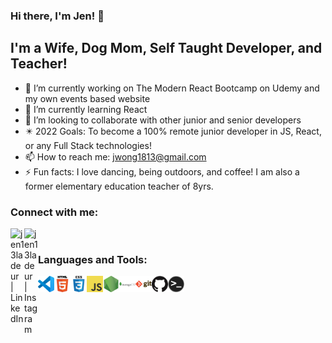 ### Hi there, I'm Jen! 👋

## I'm a Wife, Dog Mom, Self Taught Developer, and Teacher!

- 🔭 I’m currently working on The Modern React Bootcamp on Udemy and my own events based website
- 🌱 I’m currently learning React
- 👯 I’m looking to collaborate with other junior and senior developers
- :eight_pointed_black_star: 2022 Goals: To become a 100% remote junior developer in JS, React, or any Full Stack technologies!
- 📫 How to reach me: jwong1813@gmail.com
- ⚡ Fun facts: I love dancing, being outdoors, and coffee! I am also a former elementary education teacher of 8yrs.

### Connect with me:
[<img align="left" alt="jen13ladeur | LinkedIn" width="22px" src="https://cdn.jsdelivr.net/npm/simple-icons@v3/icons/linkedin.svg" />](https://www.linkedin.com/in/jen-ladeur-25235360)
[<img align="left" alt="jen13ladeur | Instagram" width="22px" src="https://cdn.jsdelivr.net/npm/simple-icons@v3/icons/instagram.svg" />](https://www.instagram.com/jenwong.ladeur/)

<br/>

### Languages and Tools:

<img align="left" alt="Visual Studio Code" width="26px" src="https://raw.githubusercontent.com/github/explore/80688e429a7d4ef2fca1e82350fe8e3517d3494d/topics/visual-studio-code/visual-studio-code.png" />
<img align="left" alt="HTML5" width="26px" src="https://raw.githubusercontent.com/github/explore/80688e429a7d4ef2fca1e82350fe8e3517d3494d/topics/html/html.png" />
<img align="left" alt="CSS3" width="26px" src="https://raw.githubusercontent.com/github/explore/80688e429a7d4ef2fca1e82350fe8e3517d3494d/topics/css/css.png" />
<img align="left" alt="JavaScript" width="26px" src="https://raw.githubusercontent.com/github/explore/80688e429a7d4ef2fca1e82350fe8e3517d3494d/topics/javascript/javascript.png" />
<img align="left" alt="Node.js" width="26px" src="https://raw.githubusercontent.com/github/explore/80688e429a7d4ef2fca1e82350fe8e3517d3494d/topics/nodejs/nodejs.png" />
<img align="left" alt="MongoDB" width="26px" src="https://raw.githubusercontent.com/github/explore/80688e429a7d4ef2fca1e82350fe8e3517d3494d/topics/mongodb/mongodb.png" />
<img align="left" alt="Git" width="26px" src="https://raw.githubusercontent.com/github/explore/80688e429a7d4ef2fca1e82350fe8e3517d3494d/topics/git/git.png" />
<img align="left" alt="GitHub" width="26px" src="https://raw.githubusercontent.com/github/explore/78df643247d429f6cc873026c0622819ad797942/topics/github/github.png" />
<img align="left" alt="Terminal" width="26px" src="https://raw.githubusercontent.com/github/explore/80688e429a7d4ef2fca1e82350fe8e3517d3494d/topics/terminal/terminal.png" />


